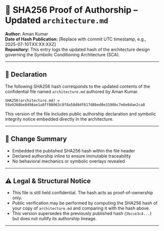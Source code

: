 
# 🔐 SHA256 Proof of Authorship – Updated `architecture.md`

**Author:** Aman Kumar  
**Date of Hash Publication:** [Replace with commit UTC timestamp, e.g., 2025-07-10TXX:XX:XXZ]  
**Repository:** This entry logs the updated hash of the architecture design governing the Symbolic Conditioning Architecture (SCA).

---

## 📎 Declaration

The following SHA256 hash corresponds to the updated contents of the confidential file named `architecture.md` authored by Aman Kumar.

```
SHA256(architecture.md) = 59a9268be8498ae1a8ff08063c8f8a58d8df617d8bed0e3190bc7e6e6dae2ca8
```

This version of the file includes public authorship declaration and symbolic integrity notice embedded directly in the architecture.

---

## 🧾 Change Summary

- Embedded the published SHA256 hash within the file header
- Declared authorship inline to ensure immutable traceability
- No behavioral mechanics or symbolic overlays revealed

---

## ⚠️ Legal & Structural Notice

- This file is still held confidential. The hash acts as proof-of-ownership only.
- Public verification may be performed by computing the SHA256 hash of your copy of `architecture.md` and comparing it with the hash above.
- This version supersedes the previously published hash (`3bcce3c4...`) but does not nullify its authorship lineage.

---

